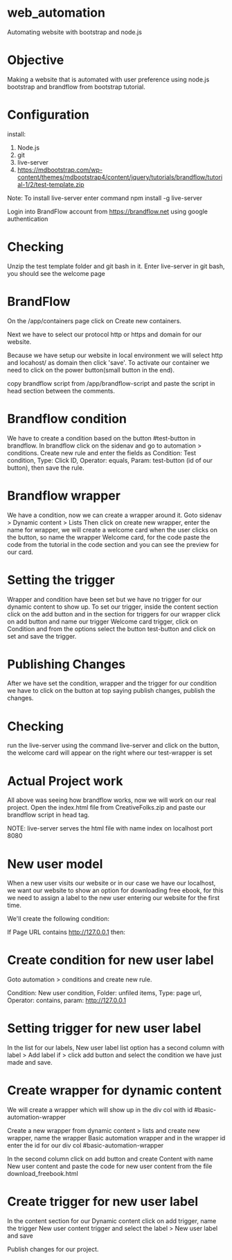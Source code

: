 # web_automation
Automating website with bootstrap and node.js

# Objective
Making a website that is automated with user preference using node.js bootstrap and brandflow
from bootstrap tutorial.

# Configuration
install: 
1. Node.js
2. git
3. live-server
4. https://mdbootstrap.com/wp-content/themes/mdbootstrap4/content/jquery/tutorials/brandflow/tutorial-1/2/test-template.zip

Note: To install live-server enter command
npm install -g live-server

Login into BrandFlow account from https://brandflow.net using google authentication

# Checking
Unzip the test template folder and git bash in it. Enter live-server in git bash, you should see 
the welcome page

# BrandFlow
On the /app/containers page click on Create new containers.

Next we have to select our protocol http or https and domain for our website.

Because we have setup our website in local environment we will select http and locahost/ as domain
then click 'save'. To activate our container we need to click on the power button(small button in 
the end).

copy brandflow script from /app/brandflow-script and paste the script in head section between the 
comments.

# Brandflow condition
We have to create a condition based on the button #test-button in brandflow.
In brandflow click on the sidenav and go to automation > conditions. Create new rule and enter the
fields as Condition: Test condition, Type: Click ID, Operator: equals, Param: test-button (id of 
our button), then save the rule.

# Brandflow wrapper
We have a condition, now we can create a wrapper around it. Goto sidenav > Dynamic content > Lists
Then click on create new wrapper, enter the name for wrapper, we will create a welcome card when 
the user clicks on the button, so name the wrapper Welcome card, for the code paste the code from 
the tutorial in the code section and you can see the preview for our card.

# Setting the trigger
Wrapper and condition have been set but we have no trigger for our dynamic content to show up.
To set our trigger, inside the content section click on the add button and in the section for 
triggers for our wrapper click on add button and name our trigger Welcome card trigger, click
on Condition and from the options select the button test-button and click on set and save the 
trigger.

# Publishing Changes
After we have set the condition, wrapper and the trigger for our condition we have to click on 
the button at top saying publish changes, publish the changes.

# Checking
run the live-server using the command live-server and click on the button, the welcome card will
appear on the right where our test-wrapper is set

# Actual Project work
All above was seeing how brandflow works, now we will work on our real project. Open the 
index.html file from CreativeFolks.zip and paste our brandflow script in head tag.

NOTE: live-server serves the html file with name index on localhost port 8080

# New user model
When a new user visits our website or in our case we have our localhost, we want our website to 
show an option for downloading free ebook, for this we need to assign a label to the new user 
entering our website for the first time.

We'll create the following condition:

If Page URL contains http://127.0.0.1 then:

# Create condition for new user label
Goto automation > conditions and create new rule.

Condition: New user condition, Folder: unfiled items, Type: page url, Operator: contains, param: 
http://127.0.0.1

# Setting trigger for new user label
In the list for our labels, New user label list option has a second column with label > Add label 
if > click add button and select the condition we have just made and save.

# Create wrapper for dynamic content
We will create a wrapper which will show up in the div col with id #basic-automation-wrapper

Create a new wrapper from dynamic content > lists and create new wrapper, name the wrapper Basic 
automation wrapper and in the wrapper id enter the id for our div col #basic-automation-wrapper

In the second column click on add button and create Content with name New user content and paste 
the code for new user content from the file download_freebook.html

# Create trigger for new user label
In the content section for our Dynamic content click on add trigger, name the trigger New user 
content trigger and select the label > New user label and save

Publish changes for our project.